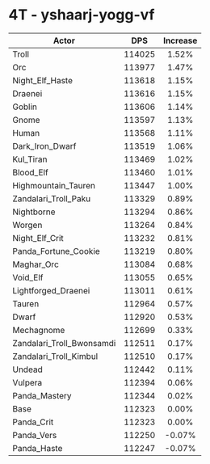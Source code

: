 # 4T - yshaarj-yogg-vf
| Actor | DPS | Increase |
|---|:---:|:---:|
|Troll|114025|1.52%|
|Orc|113977|1.47%|
|Night_Elf_Haste|113618|1.15%|
|Draenei|113616|1.15%|
|Goblin|113606|1.14%|
|Gnome|113597|1.13%|
|Human|113568|1.11%|
|Dark_Iron_Dwarf|113519|1.06%|
|Kul_Tiran|113469|1.02%|
|Blood_Elf|113460|1.01%|
|Highmountain_Tauren|113447|1.00%|
|Zandalari_Troll_Paku|113329|0.89%|
|Nightborne|113294|0.86%|
|Worgen|113264|0.84%|
|Night_Elf_Crit|113232|0.81%|
|Panda_Fortune_Cookie|113219|0.80%|
|Maghar_Orc|113084|0.68%|
|Void_Elf|113055|0.65%|
|Lightforged_Draenei|113011|0.61%|
|Tauren|112964|0.57%|
|Dwarf|112920|0.53%|
|Mechagnome|112699|0.33%|
|Zandalari_Troll_Bwonsamdi|112511|0.17%|
|Zandalari_Troll_Kimbul|112510|0.17%|
|Undead|112442|0.11%|
|Vulpera|112394|0.06%|
|Panda_Mastery|112344|0.02%|
|Base|112323|0.00%|
|Panda_Crit|112323|0.00%|
|Panda_Vers|112250|-0.07%|
|Panda_Haste|112247|-0.07%|
